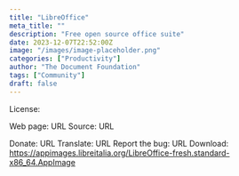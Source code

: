 ```yaml
---
title: "LibreOffice"
meta_title: ""
description: "Free open source office suite"
date: 2023-12-07T22:52:00Z
image: "/images/image-placeholder.png"
categories: ["Productivity"]
author: "The Document Foundation"
tags: ["Community"]
draft: false
---
```



License:

Web page: URL
Source: URL

Donate: URL
Translate: URL
Report the bug: URL
Download: https://appimages.libreitalia.org/LibreOffice-fresh.standard-x86_64.AppImage
